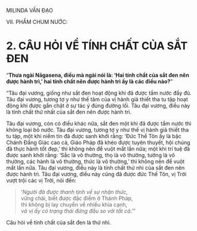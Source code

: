 MILINDA VẤN ĐẠO

VII. PHẨM CHUM NƯỚC:

# 2. CÂU HỎI VỀ TÍNH CHẤT CỦA SẮT ĐEN

“**Thưa ngài Nāgasena, điều mà ngài nói là: ‘Hai tính chất của sắt đen nên được hành trì,’ hai tính chất nên được hành trì ấy là các điều nào?**”

“Tâu đại vương, giống như sắt đen hoạt động khi đã được tẩm nước đầy đủ. Tâu đại vương, tương tợ y như thế tâm của vị hành giả thiết tha tu tập hoạt động khi được gắn chặt ở sự tác ý đúng đường lối. Tâu đại vương, điều này là tính chất thứ nhất của sắt đen nên được hành trì.

Tâu đại vương, còn có điều khác nữa, sắt đen một khi đã được tẩm nước thì không loại bỏ nước. Tâu đại vương, tương tợ y như thế vị hành giả thiết tha tu tập, một khi niềm tin đã được sanh khởi rằng: ‘Đức Thế Tôn ấy là bậc Chánh Đẳng Giác cao cả, Giáo Pháp đã khéo được tuyên thuyết, hội chúng đã thực hành tốt đẹp,’ thì không nên để vuột mất lần nữa; một khi trí tuệ đã được sanh khởi rằng: ‘Sắc là vô thường, thọ là vô thường, tưởng là vô thường, các hành là vô thường, thức là vô thường,’ thì không nên để vuột mất lần nữa. Tâu đại vương, điều này là tính chất thứ nhì của sắt đen nên được hành trì. Tâu đại vương, điều này cũng đã được đức Thế Tôn, vị Trời vượt trội các vị Trời, nói đến:

> ‘_Người đã được thanh tịnh về sự nhận thức,_  
> vững chãi, biết được đặc điểm ở Thánh Pháp,  
> thì không bị lay chuyển về nhiều khía cạnh,  
> _và vị ấy có trạng thái đứng đầu so với tất cả_.’”

Câu hỏi về tính chất của sắt đen là thứ nhì.
